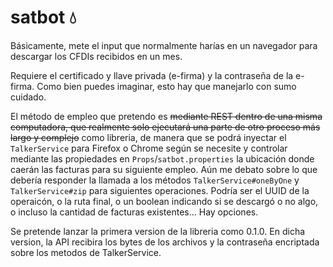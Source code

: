 # satbot 💧

Básicamente, mete el input que normalmente harías en un navegador para descargar los CFDIs recibidos en un mes. 

Requiere el certificado y llave privada (e-firma) y la contraseña de la e-firma. Como bien puedes imaginar, esto hay que manejarlo con sumo cuidado.

El método de empleo que pretendo es ~~mediante REST dentro de una misma computadora, que realmente solo ejecutará una parte de otro proceso más largo y complejo~~ como libreria, de manera que se podrá inyectar el ``TalkerService`` para Firefox o Chrome según se necesite y controlar mediante las propiedades en ``Props``/``satbot.properties`` la ubicación donde caerán las facturas para su siguiente empleo. Aún me debato sobre lo que debería responder la llamada a los métodos ``TalkerService#oneByOne`` y ``TalkerService#zip`` para siguientes operaciones. Podría ser el UUID de la operaicón, o la ruta final, o un boolean indicando si se descargó o no algo, o incluso la cantidad de facturas existentes... Hay opciones. 

Se pretende lanzar la primera version de la libreria como 0.1.0. En dicha version, la API recibira los bytes de los archivos y la contraseña encriptada sobre los metodos de TalkerService.

